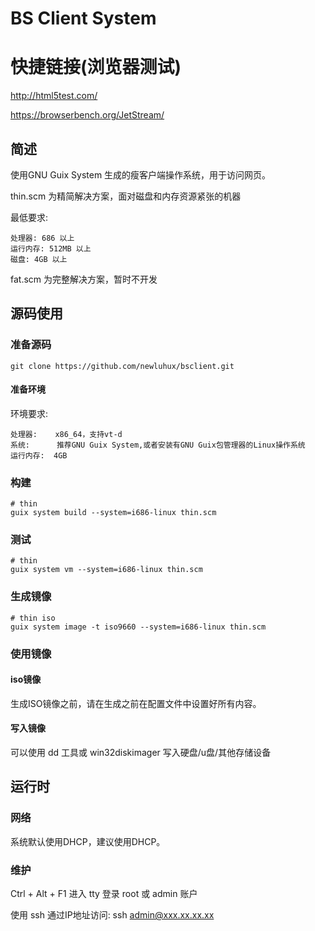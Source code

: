 # BS Client System


# 快捷链接(浏览器测试)

http://html5test.com/

https://browserbench.org/JetStream/


## 简述

使用GNU Guix System 生成的瘦客户端操作系统，用于访问网页。

thin.scm 为精简解决方案，面对磁盘和内存资源紧张的机器

最低要求:

```
处理器: 686 以上
运行内存: 512MB 以上
磁盘: 4GB 以上
```

fat.scm  为完整解决方案，暂时不开发

## 源码使用

### 准备源码

```
git clone https://github.com/newluhux/bsclient.git
```

#### 准备环境

环境要求:

```
处理器:    x86_64，支持vt-d
系统:      推荐GNU Guix System,或者安装有GNU Guix包管理器的Linux操作系统
运行内存:  4GB
```

### 构建

```
# thin
guix system build --system=i686-linux thin.scm
```

### 测试

```
# thin
guix system vm --system=i686-linux thin.scm 
```

### 生成镜像

```
# thin iso
guix system image -t iso9660 --system=i686-linux thin.scm 
```


### 使用镜像

#### iso镜像

生成ISO镜像之前，请在生成之前在配置文件中设置好所有内容。

#### 写入镜像

可以使用 dd 工具或 win32diskimager 写入硬盘/u盘/其他存储设备


## 运行时


### 网络

系统默认使用DHCP，建议使用DHCP。

### 维护

Ctrl + Alt + F1 进入 tty 登录 root 或 admin 账户

使用 ssh 通过IP地址访问: ssh admin@xxx.xx.xx.xx


